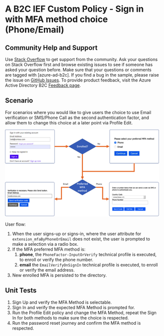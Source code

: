 # A B2C IEF Custom Policy - Sign in with MFA method choice (Phone/Email)

## Community Help and Support
Use [Stack Overflow](https://stackoverflow.com/questions/tagged/azure-ad-b2c) to get support from the community. Ask your questions on Stack Overflow first and browse existing issues to see if someone has asked your question before. Make sure that your questions or comments are tagged with [azure-ad-b2c].
If you find a bug in the sample, please raise the issue on [GitHub Issues](https://github.com/azure-ad-b2c/samples/issues).
To provide product feedback, visit the Azure Active Directory B2C [Feedback page](https://feedback.azure.com/forums/169401-azure-active-directory?category_id=160596).

## Scenario
For scenarios where you would like to give users the choice to use Email verification or SMS/Phone Call as the second authentication factor, and allow them to change this choice at a later point via Profile Edit.

![User flow](media/flow.png)

User flow:
1. When the user signs-up or signs-in, where the user attribute for `extension_mfaByPhoneOrEmail` does not exist, the user is prompted to make a selection via a radio box.
1. If the MFA preferred MFA method is:
    1. **phone**, the `PhoneFactor-InputOrVerify` technical profile is executed, to enroll or verify the phone number.
    1. **email**  the `EmailVerifyOnSignIn` technical profile is executed, to enroll or verify the email address.
1. New enrolled MFA is persisted to the directory.

## Unit Tests
1. Sign Up and verify the MFA Method is selectable. 
2. Sign In and verify the expected MFA Method is prompted for.
3. Run the Profile Edit policy and change the MFA Method, repeat the Sign In for both methods to make sure the choice is respected.
4. Run the password reset journey and confirm the MFA method is respected.